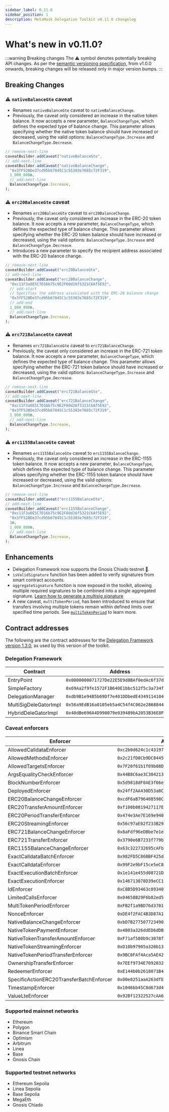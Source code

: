```yaml
---
sidebar_label: 0.11.0       
sidebar_position: 1
description: MetaMask Delegation Toolkit v0.11.0 changelog
---
```


# What's new in v0.11.0?

:::warning Breaking changes
The ⚠️ symbol denotes potentially breaking API changes.
As per the [semantic versioning specification](https://semver.org/#spec-item-4), from v1.0.0 onwards,
breaking changes will be released only in major version bumps.
:::


## Breaking Changes

### ⚠️ `nativeBalanceGte` caveat

- Renames `nativeBalanceGte` caveat to `nativeBalanceChange`.
- Previously, the caveat only considered an increase in the native token 
balance. It now accepts a new parameter, `BalanceChangeType`, which defines the 
expected type of balance change. This parameter allows specifying whether the 
native token balance should have increased or decreased, using the valid 
options: `BalanceChangeType.Increase` and `BalanceChangeType.Decrease`.

```typescript
// remove-next-line
caveatBuilder.addCaveat("nativeBalanceGte",
// add-next-line
caveatBuilder.addCaveat("nativeBalanceChange",
  "0x3fF528De37cd95b67845C1c55303e7685c72F319",
  1_000_000n,
  // add-next-line
  BalanceChangeType.Increase,
);
```

### ⚠️ `erc20BalanceGte` caveat

- Renames `erc20BalanceGte` caveat to `erc20BalanceChange`.
- Previously, the caveat only considered an increase in the ERC-20 token 
balance. It now accepts a new parameter, `BalanceChangeType`, which defines the 
expected type of balance change. This parameter allows specifying whether the 
ERC-20 token balance should have increased or decreased, using the valid 
options: `BalanceChangeType.Increase` and `BalanceChangeType.Decrease`.
- Introduces a new parameter to specify the recipient address associated with the ERC-20 balance change.

```typescript
// remove-next-line
caveatBuilder.addCaveat("erc20BalanceGte",
// add-next-line
caveatBuilder.addCaveat("erc20BalanceChange",
  "0xc11F3a8E5C7D16b75c9E2F60d26f5321C6Af5E92",
  // add-start
  // Specifies the address associated with the ERC-20 balance change
  "0x3fF528De37cd95b67845C1c55303e7685c72F319",
  // add-end
  1_000_000n,
  // add-next-line
  BalanceChangeType.Increase,
);
```

### ⚠️ `erc721BalanceGte` caveat

- Renames `erc721BalanceGte` caveat to `erc721BalanceChange`.
- Previously, the caveat only considered an increase in the ERC-721 token 
balance. It now accepts a new parameter, `BalanceChangeType`, which defines the 
expected type of balance change. This parameter allows specifying whether the 
ERC-721 token balance should have increased or decreased, using the valid 
options: `BalanceChangeType.Increase` and `BalanceChangeType.Decrease`.

```typescript
// remove-next-line
caveatBuilder.addCaveat("erc721BalanceGte",
// add-next-line
caveatBuilder.addCaveat("erc721BalanceChange",
  "0xc11F3a8E5C7D16b75c9E2F60d26f5321C6Af5E92",
  "0x3fF528De37cd95b67845C1c55303e7685c72F319",
  1_000_000n,
  // add-next-line
  BalanceChangeType.Increase,
);
```

### ⚠️ `erc1155BalanceGte` caveat

- Renames `erc1155BalanceGte` caveat to `erc1155BalanceChange`.
- Previously, the caveat only considered an increase in the ERC-1155 token 
balance. It now accepts a new parameter, `BalanceChangeType`, which defines the 
expected type of balance change. This parameter allows specifying whether the 
ERC-1155 token balance should have increased or decreased, using the valid 
options: `BalanceChangeType.Increase` and `BalanceChangeType.Decrease`.

```typescript
// remove-next-line
caveatBuilder.addCaveat("erc1155BalanceGte",
// add-next-line
caveatBuilder.addCaveat("erc1155BalanceChange",
  "0xc11F3a8E5C7D16b75c9E2F60d26f5321C6Af5E92",
  "0x3fF528De37cd95b67845C1c55303e7685c72F319",
  1n,
  1_000_000n,
  // add-next-line
  BalanceChangeType.Increase,
);
```

## Enhancements

- Delegation Framework now supports the Gnosis Chiado testnet 🎉.
- `isValidSignature` function has been added to verify signatures from smart contract accounts.
- `aggregateSignature` function is now exposed in the toolkit, allowing 
multiple required signatures to be combined into a single aggregated signature. 
[Learn how to generate a multisig signature](../how-to/generate-multisig-signature)
- A new caveat, `multiTokenPeriod`, has been introduced to ensure that transfers involving multiple tokens remain within defined limits over specified time periods. See [`multiTokenPeriod`](../how-to/create-delegation/restrict-delegation#multitokenperiod) to learn more.

## Contract addresses

The following are the contract addresses for the
[Delegation Framework version 1.3.0](https://github.com/MetaMask/delegation-framework/blob/v1.3.0/documents/Deployments.md),
as used by this version of the toolkit.

### Delegation Framework

| Contract | Address |
|----------|---------|
| EntryPoint | `0x0000000071727De22E5E9d8BAf0edAc6f37da032` |
| SimpleFactory | `0x69Aa2f9fe1572F1B640E1bbc512f5c3a734fc77c` |
| DelegationManager | `0xdb9B1e94B5b69Df7e401DDbedE43491141047dB3` |
| MultiSigDeleGatorImpl | `0x56a9EdB16a0105eb5a4C54f4C062e2868844f3A7` |
| HybridDeleGatorImpl | `0x48dBe696A4D990079e039489bA2053B36E8FFEC4` |

### Caveat enforcers

| Enforcer | Address |
|----------|---------|
| AllowedCalldataEnforcer | `0xc2b0d624c1c4319760C96503BA27C347F3260f55` |
| AllowedMethodsEnforcer | `0x2c21fD0Cb9DC8445CB3fb0DC5E7Bb0Aca01842B5` |
| AllowedTargetsEnforcer | `0x7F20f61b1f09b08D970938F6fa563634d65c4EeB` |
| ArgsEqualityCheckEnforcer | `0x44B8C6ae3C304213c3e298495e12497Ed3E56E41` |
| BlockNumberEnforcer | `0x5d9818dF0AE3f66e9c3D0c5029DAF99d1823ca6c` |
| DeployedEnforcer | `0x24ff2AA430D53a8CD6788018E902E098083dcCd2` |
| ERC20BalanceChangeEnforcer | `0xcdF6aB796408598Cea671d79506d7D48E97a5437` |
| ERC20TransferAmountEnforcer | `0xf100b0819427117EcF76Ed94B358B1A5b5C6D2Fc` |
| ERC20PeriodTransferEnforcer| `0x474e3Ae7E169e940607cC624Da8A15Eb120139aB` |
| ERC20StreamingEnforcer | `0x56c97aE02f233B29fa03502Ecc0457266d9be00e` |      
| ERC721BalanceChangeEnforcer | `0x8aFdf96eDBbe7e1eD3f5Cd89C7E084841e12A09e` |
| ERC721TransferEnforcer | `0x3790e6B7233f779b09DA74C72b6e94813925b9aF` |
| ERC1155BalanceChangeEnforcer | `0x63c322732695cAFbbD488Fc6937A0A7B66fC001A` |
| ExactCalldataBatchEnforcer | `0x982FD5C86BBF425d7d1451f974192d4525113DfD`  |
| ExactCalldataEnforcer | `0x99F2e9bF15ce5eC84685604836F71aB835DBBdED` |
| ExactExecutionBatchEnforcer | `0x1e141e455d08721Dd5BCDA1BaA6Ea5633Afd5017` |
| ExactExecutionEnforcer | `0x146713078D39eCC1F5338309c28405ccf85Abfbb` |
| IdEnforcer | `0xC8B5D93463c893401094cc70e66A206fb5987997` |
| LimitedCallsEnforcer | `0x04658B29F6b82ed55274221a06Fc97D318E25416` |
| MultiTokenPeriodEnforcer | `0xFB2f1a9BD76d3701B730E5d69C3219D42D80eBb7` |
| NonceEnforcer | `0xDE4f2FAC4B3D87A1d9953Ca5FC09FCa7F366254f` |
| NativeBalanceChangeEnforcer | `0xbD7B277507723490Cd50b12EaaFe87C616be6880` |
| NativeTokenPaymentEnforcer | `0x4803a326ddED6dDBc60e659e5ed12d85c7582811` |
| NativeTokenTransferAmountEnforcer | `0xF71af580b9c3078fbc2BBF16FbB8EEd82b330320` |
| NativeTokenStreamingEnforcer | `0xD10b97905a320b13a0608f7E9cC506b56747df19` |
| NativeTokenPeriodTransferEnforcer | `0x9BC0FAf4Aca5AE429F4c06aEEaC517520CB16BD9` |
| OwnershipTransferEnforcer | `0x7EEf9734E7092032B5C56310Eb9BbD1f4A524681` |
| RedeemerEnforcer | `0xE144b0b2618071B4E56f746313528a669c7E65c5` |
| SpecificActionERC20TransferBatchEnforcer | `0x00e0251aaA263dfE3B3541B758A82D1CBA1c3B6D` |
| TimestampEnforcer | `0x1046bb45C8d673d4ea75321280DB34899413c069` |
| ValueLteEnforcer | `0x92Bf12322527cAA612fd31a0e810472BBB106A8F` |

### Supported mainnet networks
- Ethereum
- Polygon
- Binance Smart Chain
- Optimism
- Arbitrum
- Linea
- Base
- Gnosis Chain

### Supported testnet networks
- Ethereum Sepolia
- Linea Sepolia
- Base Sepolia
- MegaEth
- Gnosis Chiado